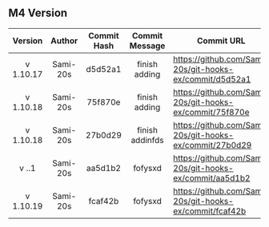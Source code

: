 ## M4 Version

|  Version  |  Author  | Commit Hash | Commit Message | Commit URL                                              | Date                |
| :-------: | :------: | :---------: | :------------: | ------------------------------------------------------- | ------------------- |
| v 1.10.17 | Sami-20s |   d5d52a1   | finish adding  | https://github.com/Sami-20s/git-hooks-ex/commit/d5d52a1 | 2023-12-05 17:30:45 |
| v 1.10.18 | Sami-20s | 75f870e | finish adding | https://github.com/Sami-20s/git-hooks-ex/commit/75f870e | 2023-12-05 17:31:54 |
| v 1.10.18 | Sami-20s | 27b0d29 | finish addinfds | https://github.com/Sami-20s/git-hooks-ex/commit/27b0d29 | 2023-12-05 17:32:34 |
| v ..1 | Sami-20s | aa5d1b2 | fofysxd | https://github.com/Sami-20s/git-hooks-ex/commit/aa5d1b2 | 2023-12-05 17:34:55 |
| v 1.10.19 | Sami-20s | fcaf42b | fofysxd | https://github.com/Sami-20s/git-hooks-ex/commit/fcaf42b | 2023-12-05 17:35:19 |
